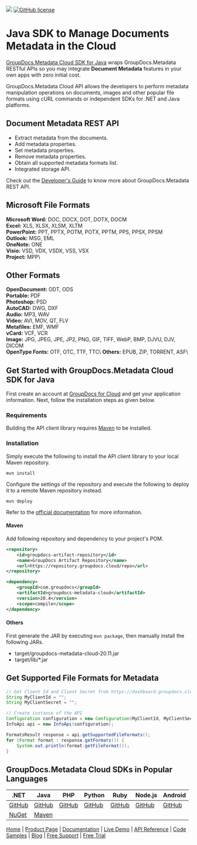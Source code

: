 ![](https://img.shields.io/badge/api-v2.0-lightgrey) [![GitHub license](https://img.shields.io/github/license/groupdocs-metadata-cloud/groupdocs-metadata-cloud-java)](https://github.com/groupdocs-metadata-cloud/groupdocs-metadata-cloud-java/blob/master/LICENSE)

# Java SDK to Manage Documents Metadata in the Cloud

[GroupDocs.Metadata Cloud SDK for Java](https://products.groupdocs.cloud/metadata/java) wraps GroupDocs.Metadata RESTful APIs so you may integrate **Document Metadata** features in your own apps with zero initial cost.

GroupDocs.Metadata Cloud API allows the developers to perform metadata manipulation operations on documents, images and other popular file formats using cURL commands or independent SDKs for .NET and Java platforms.

## Document Metadata REST API

- Extract metadata from the documents.
- Add metadata properties.
- Set metadata properties.
- Remove metadata properties.
- Obtain all supported metadata formats list.
- Integrated storage API.

Check out the [Developer's Guide](https://docs.groupdocs.cloud/metadata/developer-guide/) to know more about GroupDocs.Metadata REST API.

## Microsoft File Formats

**Microsoft Word:** DOC, DOCX, DOT, DOTX, DOCM\
**Excel:** XLS, XLSX, XLSM, XLTM\
**PowerPoint:** PPT, PPTX, POTM, POTX, PPTM, PPS, PPSX‎, PPSM‎\
**Outlook:** MSG, EML\
**OneNote:** ONE\
**Visio:** VSD, VDX, VSDX, VSS, VSX\
**Project:** MPP\

## Other Formats

**OpenDocument:** ODT, ODS\
**Portable:** PDF\
**Photoshop:** PSD\
**AutoCAD:** DWG, DXF\
**Audio:** MP3, WAV\
**Video:** AVI, MOV, QT, FLV\
**Metafiles:** EMF, WMF\
**vCard:** VCF‎, VCR\
**Image:** JPG, JPEG, JPE, JP2, PNG, GIF, TIFF, WebP, BMP, DJVU, DJV, DICOM‎\
**OpenType Fonts:** OTF, OTC, TTF, TTC\‎
**Others:** EPUB, ZIP, TORRENT, ASF\

## Get Started with GroupDocs.Metadata Cloud SDK for Java

First create an account at [GroupDocs for Cloud](https://dashboard.groupdocs.cloud/) and get your application information. Next, follow the installation steps as given below.

### Requirements

Building the API client library requires [Maven](https://maven.apache.org/) to be installed.

### Installation

Simply execute the following to install the API client library to your local Maven repository.

```shell
mvn install
```

Configure the settings of the repository and execute the following to deploy it to a remote Maven repository instead.

```shell
mvn deploy
```

Refer to the [official documentation](https://maven.apache.org/plugins/maven-deploy-plugin/usage.html) for more information.

#### Maven

Add following repository and dependency to your project's POM.

```xml
<repository>
    <id>groupdocs-artifact-repository</id>
    <name>GroupDocs Artifact Repository</name>
    <url>https://repository.groupdocs.cloud/repo</url>
</repository>
```

```xml
<dependency>
    <groupId>com.groupdocs</groupId>
    <artifactId>groupdocs-metadata-cloud</artifactId>
    <version>20.4</version>
    <scope>compile</scope>
</dependency>
```

#### Others

First generate the JAR by executing `mvn package`, then manually install the following JARs.

* target/groupdocs-metadata-cloud-20.11.jar
* target/lib/*.jar

## Get Supported File Formats for Metadata

```java
// Get Client Id and Client Secret from https://dashboard.groupdocs.cloud
String MyClientId = "";
String MyClientSecret = "";

// Create instance of the API
Configuration configuration = new Configuration(MyClientId, MyClientSecret);
InfoApi api = new InfoApi(configuration);

FormatsResult response = api.getSupportedFileFormats();
for (Format format : response.getFormats()) {
	System.out.println(format.getFileFormat());
}
```

## GroupDocs.Metadata Cloud SDKs in Popular Languages

| .NET | Java | PHP | Python | Ruby | Node.js | Android |
|---|---|---|---|---|---|---|
| [GitHub](https://github.com/groupdocs-metadata-cloud/groupdocs-metadata-cloud-dotnet) | [GitHub](https://github.com/groupdocs-metadata-cloud/groupdocs-metadata-cloud-java) | [GitHub](https://github.com/groupdocs-metadata-cloud/groupdocs-metadata-cloud-php) | [GitHub](https://github.com/groupdocs-metadata-cloud/groupdocs-metadata-cloud-python) | [GitHub](https://github.com/groupdocs-metadata-cloud/groupdocs-metadata-cloud-ruby)  | [GitHub](https://github.com/groupdocs-metadata-cloud/groupdocs-metadata-cloud-node) | [GitHub](https://github.com/groupdocs-metadata-cloud/groupdocs-metadata-cloud-android) |
| [NuGet](https://www.nuget.org/packages/GroupDocs.Metadata-Cloud/) | [Maven](https://repository.groupdocs.cloud/webapp/#/artifacts/browse/tree/General/repo/com/groupdocs/groupdocs-metadata-cloud) |  |  |   |  |  |

[Home](https://www.groupdocs.cloud/) | [Product Page](https://products.groupdocs.cloud/metadata/net) | [Documentation](https://docs.groupdocs.cloud/metadata/) | [Live Demo](https://products.groupdocs.app/metadata/total) | [API Reference](https://apireference.groupdocs.cloud/metadata/) | [Code Samples](https://github.com/groupdocs-metadata-cloud/groupdocs-metadata-cloud-dotnet-samples) | [Blog](https://blog.groupdocs.cloud/category/metadata/) | [Free Support](https://forum.groupdocs.cloud/c/metadata) | [Free Trial](https://dashboard.groupdocs.cloud)
